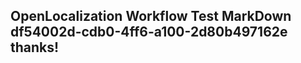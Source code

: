 <properties
ms.topic="hero-topic1"
ms.test1="hero-topic"
ms.test2="test"/>

## OpenLocalization Workflow Test MarkDown df54002d-cdb0-4ff6-a100-2d80b497162e thanks!
